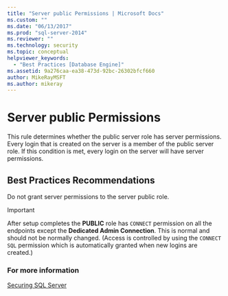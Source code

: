 ```yaml
---
title: "Server public Permissions | Microsoft Docs"
ms.custom: ""
ms.date: "06/13/2017"
ms.prod: "sql-server-2014"
ms.reviewer: ""
ms.technology: security
ms.topic: conceptual
helpviewer_keywords: 
  - "Best Practices [Database Engine]"
ms.assetid: 9a276caa-ea38-473d-92bc-26302bfcf660
author: MikeRayMSFT
ms.author: mikeray
---
```

# Server public Permissions
  This rule determines whether the public server role has server permissions. Every login that is created on the server is a member of the public server role. If this condition is met, every login on the server will have server permissions.  
  
## Best Practices Recommendations  
 Do not grant server permissions to the server public role.  
  
> [!IMPORTANT]  
>  After setup completes the **PUBLIC** role has `CONNECT` permission on all the endpoints except the **Dedicated Admin Connection**. This is normal and should not be normally changed. (Access is controlled by using the `CONNECT SQL` permission which is automatically granted when new logins are created.)  
  
### For more information  
 [Securing SQL Server](../security/securing-sql-server.md)  
  
  
